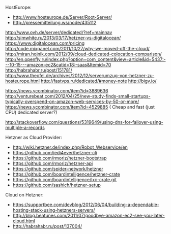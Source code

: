 

HostEurope:
  - http://www.hosteurope.de/Server/Root-Server/
  - http://pressemitteilung.ws/node/435112


http://www.ovh.de/server/dedicated/?ref=mainnav
http://simwhite.ru/2013/03/17/hetzner-vs-digitalocean/
https://www.digitalocean.com/pricing
http://code.mixpanel.com/2011/10/27/why-we-moved-off-the-cloud/
http://miran.hojnik.com/2012/09/cloud-dedicated-colocation-comparison/
http://en.openfly.ru/index.php?option=com_content&view=article&id=5437:---10-15---amazon-ec2&catid=18:-saas&Itemid=70
http://habrahabr.ru/post/151781/
http://www.theofel.de/archives/2012/12/serverumzug-von-hetzner-zu-hosteurope.html
http://fastvps.ru/dedicated/#money-note
http://bigv.io/

https://news.ycombinator.com/item?id=3889636
http://venturebeat.com/2012/04/25/new-study-finds-small-startups-typically-overspend-on-amazon-web-services-by-50-or-more/
https://news.ycombinator.com/item?id=4529885 ( Cheap and fast (just CPU) dedicated server?)



http://stackoverflow.com/questions/5319649/using-dns-for-failover-using-multiple-a-records




Hetzner as Cloud Provider:
  - http://wiki.hetzner.de/index.php/Robot_Webservice/en
  - https://github.com/jedi4ever/hetzner-cli
  - https://github.com/rmoriz/hetzner-bootstrap
  - https://github.com/rmoriz/hetzner-api
  - https://github.com/spider-network/hetzner
  - https://github.com/boardintelligence/hetzner-crate
  - https://github.com/boardintelligence/lxc-crate.git
  - https://github.com/sashich/hetzner-setup



Cloud on Hetzner:
  - https://supportbee.com/devblog/2012/06/04/building-a-dependable-hosting-stack-using-hetzners-servers/
  - http://blog.beatunes.com/2011/07/goodbye-amazon-ec2-see-you-later-cloud.html
  - http://habrahabr.ru/post/137004/